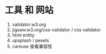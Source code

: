 # 工具 和 网站

1. validator.w3.org
2. jigsaw.w3.org/css-validator   / css validator
3. html entity
4. upsplash  /  pexels
5. caniuse  查看兼容性
